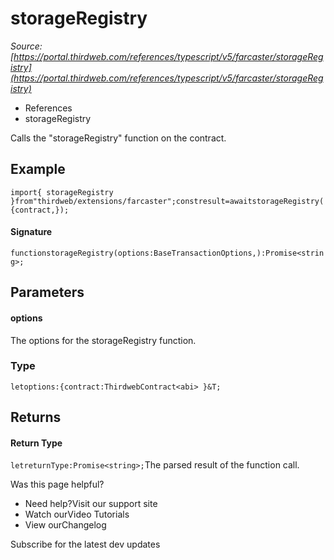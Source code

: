 # storageRegistry

*Source: [https://portal.thirdweb.com/references/typescript/v5/farcaster/storageRegistry](https://portal.thirdweb.com/references/typescript/v5/farcaster/storageRegistry)*

* References
* storageRegistry

Calls the "storageRegistry" function on the contract.

## Example

`import{ storageRegistry }from"thirdweb/extensions/farcaster";constresult=awaitstorageRegistry({contract,});`
#### Signature

`functionstorageRegistry(options:BaseTransactionOptions,):Promise<string>;`
## Parameters

#### options

The options for the storageRegistry function.

### Type

`letoptions:{contract:ThirdwebContract<abi> }&T;`
## Returns

#### Return Type

`letreturnType:Promise<string>;`The parsed result of the function call.

Was this page helpful?

* Need help?Visit our support site
* Watch ourVideo Tutorials
* View ourChangelog

Subscribe for the latest dev updates

